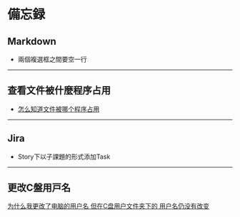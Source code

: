 # 備忘録

## Markdown

- 兩個複選框之間要空一行

---

## 查看文件被什麼程序占用

- [怎么知道文件被哪个程序占用](https://jingyan.baidu.com/article/456c463b12758e0a58314427.html)

---

## Jira

- Story下以子課題的形式添加Task

---

## 更改C盤用戸名

[为什么我更改了电脑的用户名 但在C盘用户文件夹下的 用户名仍没有改变](https://zhidao.baidu.com/question/351589519.html)
